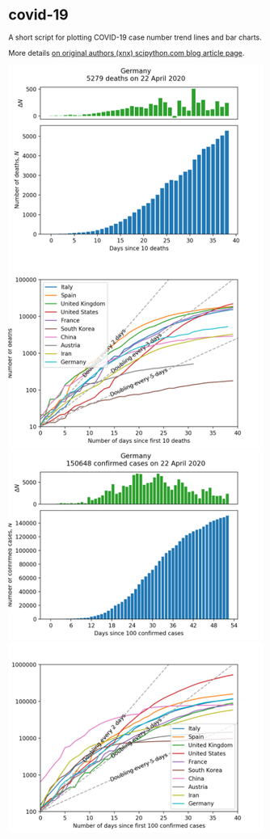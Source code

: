 # covid-19
A short script for plotting COVID-19 case number trend lines and bar charts.

More details [on original authors (xnx) scipython.com blog article page](https://scipython.com/blog/plotting-covid-19-case-growth-charts/).

![COVID-19 death data for Germany](imgdir/germany-20200423-deaths.png)
![COVID-19 death trends for 10 countries](imgdir/country-comparison-20200423-deaths.png)
![COVID-19 case data for Germany](imgdir/germany-20200423-cases.png)
![COVID-19 case trends for 10 countries](imgdir/country-comparison-20200423-cases.png)
